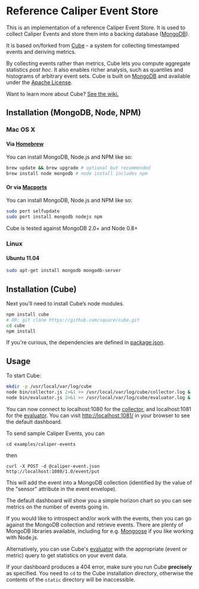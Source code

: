 # Reference Caliper Event Store

This is an implementation of a reference Caliper Event Store.  It is used to collect Caliper Events and store them into a backing database ([MongoDB](http://www.mongodb.org)).

It is based on/forked from [Cube](https://github.com/square/cube) - a system for collecting timestamped events and deriving metrics. 

By collecting events rather than metrics, Cube lets you compute aggregate statistics *post hoc*. It also enables richer analysis, such as quantiles and histograms of arbitrary event sets. Cube is built on [MongoDB](http://www.mongodb.org) and available under the [Apache License](/square/cube/blob/master/LICENSE).

Want to learn more about Cube? [See the wiki.](https://github.com/square/cube/wiki)

## Installation (MongoDB, Node, NPM)

### Mac OS X

#### Via [Homebrew](http://mxcl.github.com/homebrew/)
You can install MongoDB, Node.js and NPM like so: 

```bash
brew update && brew upgrade # optional but recommended
brew install node mongodb # node install includes npm
```

#### Or via [Macports](http://macports.org) 
You can install MongoDB, Node.js and NPM like so: 

```bash
sudo port selfupdate
sudo port install mongodb nodejs npm
```

Cube is tested against MongoDB 2.0+ and Node 0.8+ 

### Linux

#### Ubuntu 11.04

```bash
sudo apt-get install mongodb mongodb-server
```

## Installation (Cube)

Next you’ll need to install Cube’s node modules. 

```bash
npm install cube
# OR: git clone https://github.com/square/cube.git
cd cube
npm install
```

If you're curious, the dependencies are defined in [package.json](https://github.com/square/cube/tree/master/package.json).

## Usage

To start Cube:

```bash
mkdir -p /usr/local/var/log/cube
node bin/collector.js 2>&1 >> /usr/local/var/log/cube/collector.log &
node bin/evaluator.js 2>&1 >> /usr/local/var/log/cube/evaluator.log &
```

You can now connect to localhost:1080 for the [collector](wiki/Collector), and localhost:1081 for the [evaluator](wiki/Evaluator). You can visit <http://localhost:1081/> in your browser to see the default dashboard.

To send sample Caliper Events, you can

```
cd examples/caliper-events
```

then

```
curl -X POST -d @caliper-event.json http://localhost:1080/1.0/event/put
```

This will add the event into a MongoDB collection (identified by the value of the "sensor" attribute in the event envelope).

The default dashboard will show you a simple horizon chart so you can see metrics on the number of events going in.

If you would like to introspect and/or work with the events, then you can go against the MongoDB collection and retrieve events.  There are plenty of MongoDB libraries available, including for e.g. [Mongoose](http://mongoosejs.com/) if you like working with Node.js.
 
Alternatively, you can use Cube's [evaluator](https://github.com/square/cube/wiki/Evaluator) with the appropriate (event or metric) query to get statistics on your event data.

If your dashboard produces a 404 error, make sure you run Cube **precisely** as specified. You need to `cd` to the Cube installation directory, otherwise the contents of the `static` directory will be inaccessible.
